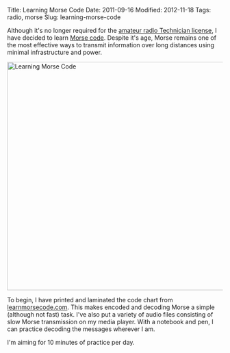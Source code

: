 Title: Learning Morse Code
Date: 2011-09-16
Modified: 2012-11-18
Tags: radio, morse
Slug: learning-morse-code

Although it's no longer required for the [amateur radio Technician license](http://pig-monkey.com/2010/10/15/studying-for-the-amateur-radio-technician-exam/), I have decided to learn [Morse code](https://secure.wikimedia.org/wikipedia/en/wiki/Morse_code). Despite it's age, Morse remains one of the most effective ways to transmit information over long distances using minimal infrastructure and power.

<a href="http://www.flickr.com/photos/pigmonkey/6153359143/" title="Learning Morse Code by Pig Monkey, on Flickr"><img src="https://farm7.static.flickr.com/6173/6153359143_4750b730cb_b.jpg" width="800" height="533" alt="Learning Morse Code"></a>

To begin, I have printed and laminated the code chart from [learnmorsecode.com](http://www.learnmorsecode.com/). This makes encoded and decoding Morse a simple (although not fast) task. I've also put a variety of audio files consisting of slow Morse transmission on my media player. With a notebook and pen, I can practice decoding the messages wherever I am.

I'm aiming for 10 minutes of practice per day.
